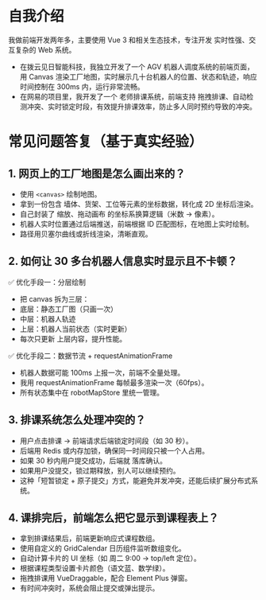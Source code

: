 # 自我介绍

我做前端开发两年多，主要使用 Vue 3 和相关生态技术，专注开发 实时性强、交互复杂的 Web 系统。
- 在拨云见日智能科技，我独立开发了一个 AGV 机器人调度系统的前端页面，用 Canvas 渲染工厂地图，实时展示几十台机器人的位置、状态和轨迹，响应时间控制在 300ms 内，运行非常流畅。
- 在网易的项目里，我开发了一个 老师排课系统，前端支持 拖拽排课、自动检测冲突、实时锁定时段，有效提升排课效率，防止多人同时预约导致的冲突。


# 常见问题答复（基于真实经验）

## 1. 网页上的工厂地图是怎么画出来的？
- 使用 `<canvas>` 绘制地图。
- 拿到一份包含 墙体、货架、工位等元素的坐标数据，转化成 2D 坐标后渲染。
- 自己封装了 缩放、拖动画布 的坐标系换算逻辑（米数 → 像素）。
- 机器人实时位置通过后端推送，前端根据 ID 匹配图标，在地图上实时绘制。
- 路径用贝塞尔曲线或折线渲染，清晰直观。


## 2. 如何让 30 多台机器人信息实时显示且不卡顿？

✅ 优化手段一：分层绘制
- 把 canvas 拆为三层：
- 底层：静态工厂图（只画一次）
- 中层：机器人轨迹
- 上层：机器人当前状态（实时更新）
- 每次只更新 上层内容，提升性能。

✅ 优化手段二：数据节流 + requestAnimationFrame
- 机器人数据可能 100ms 上报一次，前端不全量处理。
- 我用 requestAnimationFrame 每帧最多渲染一次（60fps）。
- 所有状态集中在 robotMapStore 里统一管理。


## 3. 排课系统怎么处理冲突的？
- 用户点击排课 → 前端请求后端锁定时间段（如 30 秒）。
- 后端用 Redis 或内存加锁，确保同一时间段只被一个人占用。
- 如果 30 秒内用户提交成功，后端就 落库确认。
- 如果用户没提交，锁过期释放，别人可以继续预约。
- 这种「短暂锁定 + 原子提交」方式，能避免并发冲突，还能后续扩展分布式系统。


## 4. 课排完后，前端怎么把它显示到课程表上？
- 拿到排课结果后，前端更新响应式课程数组。
- 使用自定义的 GridCalendar 日历组件监听数组变化。
- 自动计算卡片的 UI 坐标（如 周二 9:00 → top/left 定位）。
- 根据课程类型设置卡片颜色（语文蓝、数学绿）。
- 拖拽排课用 VueDraggable，配合 Element Plus 弹窗。
- 有时间冲突时，系统会阻止提交或弹出提示。